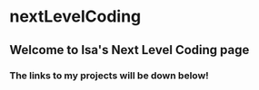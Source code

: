 # nextLevelCoding
## Welcome to Isa's Next Level Coding page
### The links to my projects will be down below!

